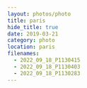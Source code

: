 ```yaml
---
layout: photos/photo
title: paris
hide_title: true
date: 2019-03-21
category: photo
location: paris
filenames:
  - 2022_09_18_P1130415
  - 2022_09_18_P1130403
  - 2022_09_18_P1130283
---
```

